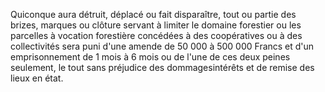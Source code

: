 Quiconque aura détruit, déplacé ou fait disparaître,
tout ou partie des brizes, marques ou clôture servant à limiter le
domaine forestier ou les parcelles à vocation forestière concédées à des
coopératives ou à des collectivités sera puni d'une amende de 50 000 à
500 000 Francs et d'un emprisonnement de 1 mois à 6 mois ou de l'une de
ces deux peines seulement, le tout sans préjudice des dommagesintérêts
et de remise des lieux en état.